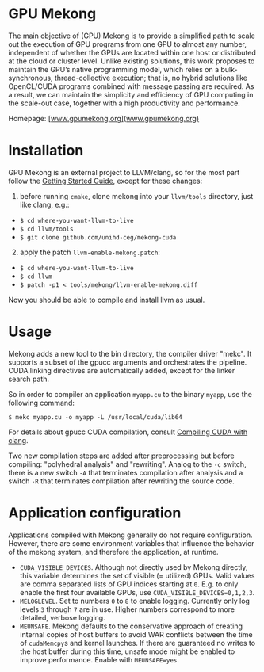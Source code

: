 # GPU Mekong

The main objective of (GPU) Mekong is to provide a simplified path to scale out
the execution of GPU programs from one GPU to almost any number, independent of
whether the GPUs are located within one host or distributed at the cloud or
cluster level. Unlike existing solutions, this work proposes to maintain the
GPU’s native programming model, which relies on a bulk-synchronous,
thread-collective execution; that is, no hybrid solutions like OpenCL/CUDA
programs combined with message passing are required. As a result, we can
maintain the simplicity and efficiency of GPU computing in the scale-out case,
together with a high productivity and performance.

Homepage: [www.gpumekong.org](www.gpumekong.org)

# Installation

GPU Mekong is an external project to LLVM/clang, so for the most part follow
the [Getting Started Guide](https://llvm.org/docs/GettingStarted.html), except
for these changes:

1. before running `cmake`, clone mekong into your `llvm/tools` directory, just
   like clang, e.g.:
  - `$ cd where-you-want-llvm-to-live`
  - `$ cd llvm/tools`
  - `$ git clone github.com/unihd-ceg/mekong-cuda`
2. apply the patch `llvm-enable-mekong.patch`:
  - `$ cd where-you-want-llvm-to-live`
  - `$ cd llvm`
  - `$ patch -p1 < tools/mekong/llvm-enable-mekong.diff`

Now you should be able to compile and install llvm as usual.

# Usage

Mekong adds a new tool to the bin directory, the compiler driver "mekc".
It supports a subset of the gpucc arguments and orchestrates the pipeline.
CUDA linking directives are automatically added, except for the linker
search path.

So in order to compiler an application `myapp.cu` to the binary `myapp`,
use the following command:

`$ mekc myapp.cu -o myapp -L /usr/local/cuda/lib64`

For details about gpucc CUDA compilation, consult
[Compiling CUDA with clang](https://llvm.org/docs/CompileCudaWithLLVM.html).

Two new compilation steps are added after preprocessing but
before compiling: "polyhedral analysis" and "rewriting".
Analog to the `-c` switch, there is a new switch `-A` that terminates
compilation after analysis and a switch `-R` that terminates compilation
after rewriting the source code.

# Application configuration

Applications compiled with Mekong generally do not require configuration.
However, there are some environment variables that influence the behavior
of the mekong system, and therefore the application, at runtime.

- `CUDA_VISIBLE_DEVICES`. Although not directly used by Mekong directly, this variable
  determines the set of visible (= utilized) GPUs. Valid values are comma separated lists
  of GPU indices starting at `0`. E.g. to only enable the first four available GPUs, use
  `CUDA_VISIBLE_DEVICES=0,1,2,3`.
- `MELOGLEVEL`. Set to numbers `0` to `8` to enable logging. Currently only
  log levels `3` through `7` are in use. Higher numbers correspond to more
  detailed, verbose logging.
- `MEUNSAFE`. Mekong defaults to the conservative approach of creating internal copies of host
  buffers to avoid WAR conflicts between the time of `cudaMemcpy`s and kernel launches.
  If there are guaranteed no writes to the host buffer during this time, unsafe mode might
  be enabled to improve performance. Enable with `MEUNSAFE=yes`.
